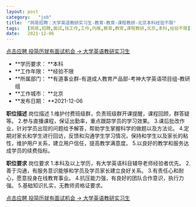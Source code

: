 ```yaml
---
layout:	post
category:	"job"
title:	"网易招聘：大学英语教研实习生-教育-教育-课程教研-北京本科经验不限"
tags:	[网易,招聘,面试,找工作,工作,内推,教育,教育,课程教研,北京,本科,经验不限]
date:	2021-12-06
---
```


[点击应聘 投简历就有面试机会 -> 大学英语教研实习生](http://mobile.bole.netease.com/bole/boleDetail?id=26647&employeeId=346f03c3cda5f04c&key=all)



- **学历要求： **本科
- **工作年限： **经验不限
- **所属部门： **有道事业群-有道成人教育产品部-考神大学英语项目组-教研组
- **工作城市： **北京
- **发布日期： **2021-12-06



**职位描述**
岗位描述
1.维护付费班级群，负责班级群开课提醒，课程回顾，群答疑等。
2.参与直播课程，保证出勤率，重点跟踪学员的学习效果。
3.课后批改作业，针对学员出现的问题给予解答，帮助学生掌握科学的做题以及方法论。
4.定期对家长和学生进行回访，反馈和沟通学生学习情况，保持和学生以及家长的粘性，维护用户关系，建立用户信任，提高教学满意度。
5.以良好的教学和服务达成学员的续费指标。




**职位要求**
岗位要求
1.本科及以上学历，有大学英语科目辅导老师经验者优先。
2.善于沟通，有服务意识能够和学员及学员家长建立良好关系。
3.有责任心和耐心，愿意投身在线教育事业。
4.抗压能力强，有良好的团队合作意识，执行力强。
5.基础知识扎实，无教师资格证要求。



[点击应聘 投简历就有面试机会 -> 大学英语教研实习生](http://mobile.bole.netease.com/bole/boleDetail?id=26647&employeeId=346f03c3cda5f04c&key=all)